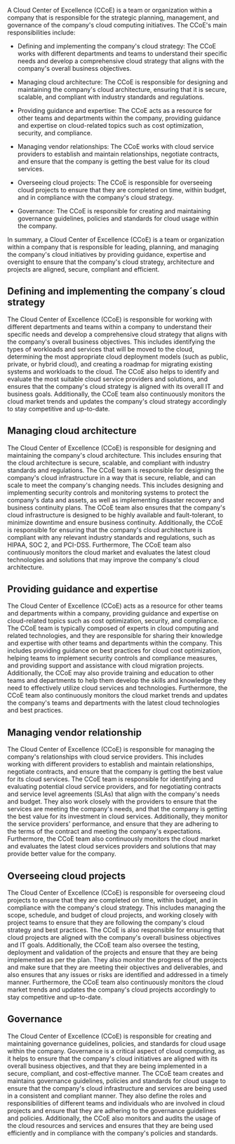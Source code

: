A Cloud Center of Excellence (CCoE) is a team or organization within a company that is responsible for the strategic planning, management, and governance of the company's cloud computing initiatives. The CCoE's main responsibilities include:

- Defining and implementing the company's cloud strategy: The CCoE works with different departments and teams to understand their specific needs and develop a comprehensive cloud strategy that aligns with the company's overall business objectives.

- Managing cloud architecture: The CCoE is responsible for designing and maintaining the company's cloud architecture, ensuring that it is secure, scalable, and compliant with industry standards and regulations.

- Providing guidance and expertise: The CCoE acts as a resource for other teams and departments within the company, providing guidance and expertise on cloud-related topics such as cost optimization, security, and compliance.

- Managing vendor relationships: The CCoE works with cloud service providers to establish and maintain relationships, negotiate contracts, and ensure that the company is getting the best value for its cloud services.

- Overseeing cloud projects: The CCoE is responsible for overseeing cloud projects to ensure that they are completed on time, within budget, and in compliance with the company's cloud strategy.

- Governance: The CCoE is responsible for creating and maintaining governance guidelines, policies and standards for cloud usage within the company.

In summary, a Cloud Center of Excellence (CCoE) is a team or organization within a company that is responsible for leading, planning, and managing the company's cloud initiatives by providing guidance, expertise and oversight to ensure that the company's cloud strategy, architecture and projects are aligned, secure, compliant and efficient.


## Defining and implementing the company´s cloud strategy ##
The Cloud Center of Excellence (CCoE) is responsible for working with different departments and teams within a company to understand their specific needs and develop a comprehensive cloud strategy that aligns with the company's overall business objectives. This includes identifying the types of workloads and services that will be moved to the cloud, determining the most appropriate cloud deployment models (such as public, private, or hybrid cloud), and creating a roadmap for migrating existing systems and workloads to the cloud. The CCoE also helps to identify and evaluate the most suitable cloud service providers and solutions, and ensures that the company's cloud strategy is aligned with its overall IT and business goals. Additionally, the CCoE team also continuously monitors the cloud market trends and updates the company's cloud strategy accordingly to stay competitive and up-to-date.


## Managing cloud architecture ##
 The Cloud Center of Excellence (CCoE) is responsible for designing and maintaining the company's cloud architecture. This includes ensuring that the cloud architecture is secure, scalable, and compliant with industry standards and regulations. The CCoE team is responsible for designing the company's cloud infrastructure in a way that is secure, reliable, and can scale to meet the company's changing needs. This includes designing and implementing security controls and monitoring systems to protect the company's data and assets, as well as implementing disaster recovery and business continuity plans. The CCoE team also ensures that the company's cloud infrastructure is designed to be highly available and fault-tolerant, to minimize downtime and ensure business continuity. Additionally, the CCoE is responsible for ensuring that the company's cloud architecture is compliant with any relevant industry standards and regulations, such as HIPAA, SOC 2, and PCI-DSS. Furthermore, The CCoE team also continuously monitors the cloud market and evaluates the latest cloud technologies and solutions that may improve the company's cloud architecture.


## Providing guidance and expertise ##
The Cloud Center of Excellence (CCoE) acts as a resource for other teams and departments within a company, providing guidance and expertise on cloud-related topics such as cost optimization, security, and compliance. The CCoE team is typically composed of experts in cloud computing and related technologies, and they are responsible for sharing their knowledge and expertise with other teams and departments within the company. This includes providing guidance on best practices for cloud cost optimization, helping teams to implement security controls and compliance measures, and providing support and assistance with cloud migration projects. Additionally, the CCoE may also provide training and education to other teams and departments to help them develop the skills and knowledge they need to effectively utilize cloud services and technologies. Furthermore, the CCoE team also continuously monitors the cloud market trends and updates the company's teams and departments with the latest cloud technologies and best practices.


## Managing vendor relationship ##
The Cloud Center of Excellence (CCoE) is responsible for managing the company's relationships with cloud service providers. This includes working with different providers to establish and maintain relationships, negotiate contracts, and ensure that the company is getting the best value for its cloud services. The CCoE team is responsible for identifying and evaluating potential cloud service providers, and for negotiating contracts and service level agreements (SLAs) that align with the company's needs and budget. They also work closely with the providers to ensure that the services are meeting the company's needs, and that the company is getting the best value for its investment in cloud services. Additionally, they monitor the service providers' performance, and ensure that they are adhering to the terms of the contract and meeting the company's expectations. Furthermore, the CCoE team also continuously monitors the cloud market and evaluates the latest cloud services providers and solutions that may provide better value for the company.


## Overseeing cloud projects ##
The Cloud Center of Excellence (CCoE) is responsible for overseeing cloud projects to ensure that they are completed on time, within budget, and in compliance with the company's cloud strategy. This includes managing the scope, schedule, and budget of cloud projects, and working closely with project teams to ensure that they are following the company's cloud strategy and best practices. The CCoE is also responsible for ensuring that cloud projects are aligned with the company's overall business objectives and IT goals. Additionally, the CCoE team also oversee the testing, deployment and validation of the projects and ensure that they are being implemented as per the plan. They also monitor the progress of the projects and make sure that they are meeting their objectives and deliverables, and also ensures that any issues or risks are identified and addressed in a timely manner. Furthermore, the CCoE team also continuously monitors the cloud market trends and updates the company's cloud projects accordingly to stay competitive and up-to-date.


## Governance ##
The Cloud Center of Excellence (CCoE) is responsible for creating and maintaining governance guidelines, policies, and standards for cloud usage within the company. Governance is a critical aspect of cloud computing, as it helps to ensure that the company's cloud initiatives are aligned with its overall business objectives, and that they are being implemented in a secure, compliant, and cost-effective manner. The CCoE team creates and maintains governance guidelines, policies and standards for cloud usage to ensure that the company's cloud infrastructure and services are being used in a consistent and compliant manner. They also define the roles and responsibilities of different teams and individuals who are involved in cloud projects and ensure that they are adhering to the governance guidelines and policies. Additionally, the CCoE also monitors and audits the usage of the cloud resources and services and ensures that they are being used efficiently and in compliance with the company's policies and standards.